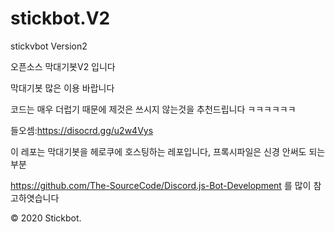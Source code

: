 # stickbot.V2
stickvbot Version2

오픈소스 막대기봇V2 입니다

막대기봇 많은 이용 바랍니다

코드는 매우 더럽기 때문에 제것은 쓰시지 않는것을 추천드립니다 ㅋㅋㅋㅋㅋㅋ

들오셈:https://disocrd.gg/u2w4Vys

이 레포는 막대기봇을 헤로쿠에 호스팅하는 레포입니다, 프록시파일은 신경 안써도 되는부분

https://github.com/The-SourceCode/Discord.js-Bot-Development 를 많이 참고하엿습니다

© 2020 Stickbot.
